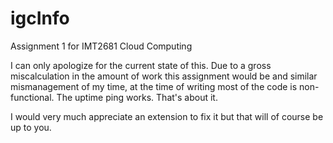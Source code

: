 # igcInfo
Assignment 1 for IMT2681 Cloud Computing

I can only apologize for the current state of this.
Due to a gross miscalculation in the amount of work
this assignment would be and similar mismanagement of
my time, at the time of writing most of the code 
is non-functional. The uptime ping works. That's about it.

I would very much appreciate an extension to fix it 
but that will of course be up to you.